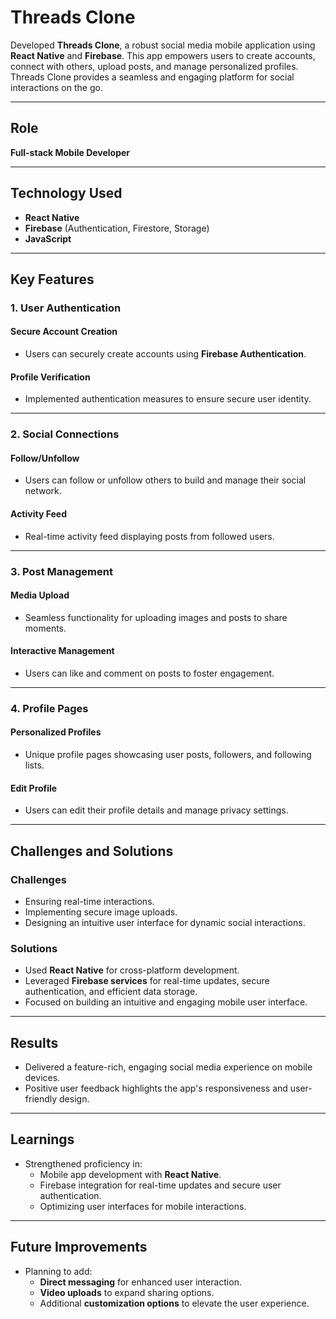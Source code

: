 # Threads Clone

Developed **Threads Clone**, a robust social media mobile application using **React Native** and **Firebase**. This app empowers users to create accounts, connect with others, upload posts, and manage personalized profiles. Threads Clone provides a seamless and engaging platform for social interactions on the go.

---

## Role
**Full-stack Mobile Developer**

---

## Technology Used
- **React Native**
- **Firebase** (Authentication, Firestore, Storage)
- **JavaScript**

---

## Key Features

### 1. User Authentication

#### Secure Account Creation
- Users can securely create accounts using **Firebase Authentication**.

#### Profile Verification
- Implemented authentication measures to ensure secure user identity.

---

### 2. Social Connections

#### Follow/Unfollow
- Users can follow or unfollow others to build and manage their social network.

#### Activity Feed
- Real-time activity feed displaying posts from followed users.

---

### 3. Post Management

#### Media Upload
- Seamless functionality for uploading images and posts to share moments.

#### Interactive Management
- Users can like and comment on posts to foster engagement.

---

### 4. Profile Pages

#### Personalized Profiles
- Unique profile pages showcasing user posts, followers, and following lists.

#### Edit Profile
- Users can edit their profile details and manage privacy settings.

---

## Challenges and Solutions

### Challenges
- Ensuring real-time interactions.
- Implementing secure image uploads.
- Designing an intuitive user interface for dynamic social interactions.

### Solutions
- Used **React Native** for cross-platform development.
- Leveraged **Firebase services** for real-time updates, secure authentication, and efficient data storage.
- Focused on building an intuitive and engaging mobile user interface.

---

## Results
- Delivered a feature-rich, engaging social media experience on mobile devices.
- Positive user feedback highlights the app's responsiveness and user-friendly design.

---

## Learnings
- Strengthened proficiency in:
  - Mobile app development with **React Native**.
  - Firebase integration for real-time updates and secure user authentication.
  - Optimizing user interfaces for mobile interactions.

---

## Future Improvements
- Planning to add:
  - **Direct messaging** for enhanced user interaction.
  - **Video uploads** to expand sharing options.
  - Additional **customization options** to elevate the user experience.
